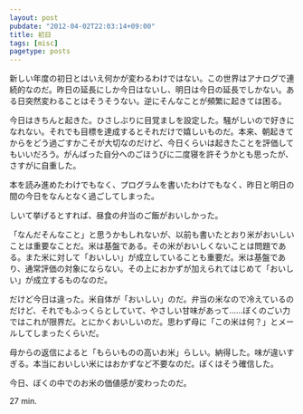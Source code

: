 ```yaml
---
layout: post
pubdate: "2012-04-02T22:03:14+09:00"
title: 初日
tags: [misc]
pagetype: posts
---
```

新しい年度の初日とはいえ何かが変わるわけではない。この世界はアナログで連続的なのだ。昨日の延長にしか今日はないし、明日は今日の延長でしかない。ある日突然変わることはそうそうない。逆にそんなことが頻繁に起きては困る。

今日はきちんと起きた。ひさしぶりに目覚ましを設定した。騒がしいので好きになれない。それでも目標を達成するとそれだけで嬉しいものだ。本来、朝起きてからをどう過ごすかこそが大切なのだけど、今日くらいは起きたことを評価してもいいだろう。がんばった自分へのごほうびに二度寝を許そうかとも思ったが、さすがに自重した。

本を読み進めたわけでもなく、プログラムを書いたわけでもなく、昨日と明日の間の今日をなんとなく過ごしてしまった。

しいて挙げるとすれば、昼食の弁当のご飯がおいしかった。

「なんだそんなこと」と思うかもしれないが、以前も書いたとおり米がおいしいことは重要なことだ。米は基盤である。その米がおいしくないことは問題である。また米に対して「おいしい」が成立していることも重要だ。米は基盤であり、通常評価の対象にならない。その上におかずが加えられてはじめて「おいしい」が成立するものなのだ。

だけど今日は違った。米自体が「おいしい」のだ。弁当の米なので冷えているのだけど、それでもふっくらとしていて、やさしい甘味があって……ぼくのごい力ではこれが限界だ。とにかくおいしいのだ。思わず母に「この米は何？」とメールしてしまったくらいだ。

母からの返信によると「もらいものの高いお米」らしい。納得した。味が違いすぎる。本当においしい米にはおかずなど不要なのだ。ぼくはそう確信した。

今日、ぼくの中でのお米の価値感が変わったのだ。

27 min.
